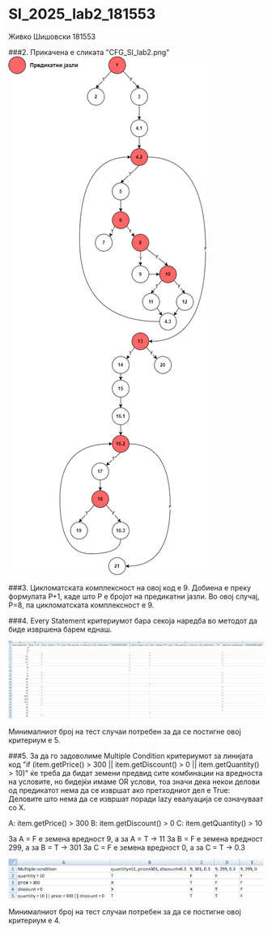 # SI_2025_lab2_181553
Живко Шишовски 181553

###2.
Прикачена е сликата "CFG_SI_lab2.png"
![CFG](CFG_SI_lab2.png)

###3.
Цикломатската комплексност на овој код е 9. Добиена е преку формулата P+1, каде што P е бројот на предикатни јазли. Во овој случај, P=8, па цикломатската комплексност е 9.

###4.
Every Statement критериумот бара секоја наредба во методот да биде извршена барем еднаш.

![ESC](Every_statement_criterium.png)

Минималниот број на тест случаи потребен за да се постигне овој критериум е 5.



###5.
За да го задоволиме Multiple Condition критериумот за линијата код
"if (item.getPrice() > 300 || item.getDiscount() > 0 || item.getQuantity() > 10)"
ќе треба да бидат земени предвид сите комбинации на вредноста на условите, но бидејќи имаме OR услови, тоа значи дека некои делови од предикатот нема да се извршат ако претходниот дел е True:
Деловите што нема да се извршат поради lazy евалуација се означуваат со X.


A: item.getPrice() > 300
B: item.getDiscount() > 0
C: item.getQuantity() > 10

За A = F е земена вредност 9,   а за A = T -> 11
За B = F е земена вредност 299, а за B = T -> 301
За C = F е земена вредност 0,   а за C = T -> 0.3


![MCC](Multiple_condition_criterium.png)


Минималниот број на тест случаи потребен за да се постигне овој критериум е 4.